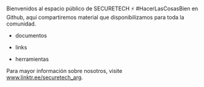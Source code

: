 Bienvenidos al espacio público de SECURETECH ⚡ #HacerLasCosasBien en Github, aquí compartiremos material que disponibilizamos para toda la comunidad.

- documentos

- links

- herramientas

Para mayor información sobre nosotros, visite www.linktr.ee/securetech_arg.
